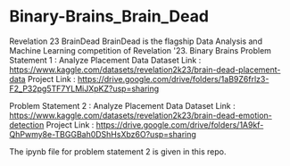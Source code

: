 # Binary-Brains_Brain_Dead
Revelation 23 BrainDead 
BrainDead is the flagship Data Analysis and Machine Learning competition of Revelation '23. 
Binary Brains
Problem Statement 1 : Analyze Placement Data
Dataset Link : https://www.kaggle.com/datasets/revelation2k23/brain-dead-placement-data
Project Link : https://drive.google.com/drive/folders/1aB9Z6frlz3-F2_P32pg5TF7YLMiJXpKZ?usp=sharing

Problem Statement 2 : Analyze Placement Data
Dataset Link : https://www.kaggle.com/datasets/revelation2k23/brain-dead-emotion-detection
Project Link : https://drive.google.com/drive/folders/1A9kf-QhPwmy8e-TBGGBah0DShHsXbz6O?usp=sharing

The ipynb file for problem statement 2 is given in this repo.
